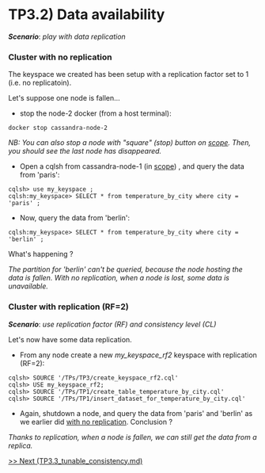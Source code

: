 TP3.2) Data availability
========================

***Scenario***: *play with data replication*

### Cluster with no replication

The keyspace we created has been setup with a replication factor set to 1 (i.e. no replicatoin). 

Let's suppose one node is fallen...

* stop the node-2 docker (from a host terminal):
```
docker stop cassandra-node-2 
```
_NB: You can also stop a node with "square" (stop) button on [scope](http://localhost:4040). Then, you should see the last node has disappeared._

* Open a cqlsh from cassandra-node-1 (in [scope](http://localhost:4040)) , and query the data from 'paris': 
```
cqlsh> use my_keyspace ;
cqlsh:my_keyspace> SELECT * from temperature_by_city where city = 'paris' ;
```
* Now,  query the data from 'berlin':
```
cqlsh:my_keyspace> SELECT * from temperature_by_city where city = 'berlin' ;
```
What's happening ?

*The partition for 'berlin' can't be queried, because the node hosting the data is fallen. With no replication, when a node is lost, some data is unavailable.*

### Cluster with replication (RF=2)
***Scenario***: *use replication factor (RF) and consistency level (CL)*

Let's now have some data replication. 

* From any node create a new *my_keyspace_rf2* keyspace with replication (RF=2):
```
cqlsh> SOURCE '/TPs/TP3/create_keyspace_rf2.cql'
cqlsh> USE my_keyspace_rf2;
cqlsh> SOURCE '/TPs/TP1/create_table_temperature_by_city.cql'
cqlsh> SOURCE '/TPs/TP1/insert_dataset_for_temperature_by_city.cql'
```

* Again, shutdown a node, and query the data from 'paris' and 'berlin' as we earlier did [with no replication](#user-content-cluster-with-no-replication). Conclusion ?

*Thanks to replication, when a node is fallen, we can 
still get the data from a replica.*

[>> Next (TP3.3_tunable_consistency.md)](TP3.3_tunable_consistency.md)